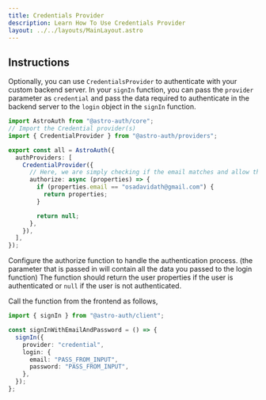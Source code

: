 ```yaml
---
title: Credentials Provider
description: Learn How To Use Credentials Provider
layout: ../../layouts/MainLayout.astro
---
```


## Instructions

Optionally, you can use `CredentialsProvider` to authenticate with your custom backend server. In your `signIn` function, you can pass the `provider` parameter as `credential` and pass the data required to authenticate in the backend server to the `login` object in the `signIn` function.

```ts
import AstroAuth from "@astro-auth/core";
// Import the Credential provider(s)
import { CredentialProvider } from "@astro-auth/providers";

export const all = AstroAuth({
  authProviders: [
    CredentialProvider({
      // Here, we are simply checking if the email matches and allow the user to login
      authorize: async (properties) => {
        if (properties.email == "osadavidath@gmail.com") {
          return properties;
        }

        return null;
      },
    }),
  ],
});
```

Configure the authorize function to handle the authentication process. (the parameter that is passed in will contain all the data you passed to the login function) The function should return the user properties if the user is authenticated or `null` if the user is not authenticated.

Call the function from the frontend as follows,

```ts
import { signIn } from "@astro-auth/client";

const signInWithEmailAndPassword = () => {
  signIn({
    provider: "credential",
    login: {
      email: "PASS_FROM_INPUT",
      password: "PASS_FROM_INPUT",
    },
  });
};
```
